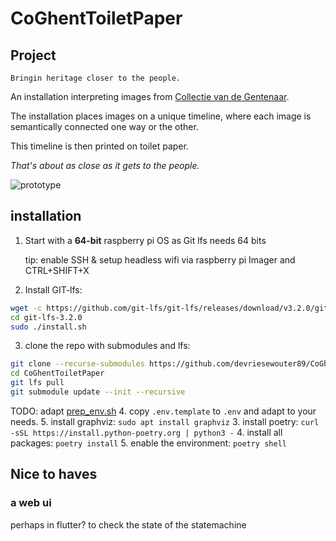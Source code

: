 # CoGhentToiletPaper

## Project

	Bringin heritage closer to the people.
An installation interpreting images from [Collectie van de Gentenaar](https://www.collectie.gent/).

The installation places images on a unique timeline, where each image is semantically connected one way or the other.

This timeline is then printed on toilet paper.

_That's about as close as it gets to the people._

![prototype](./docs/images/prototype.jpg)

## installation


1. Start with a **64-bit** raspberry pi OS as Git lfs needs 64 bits

	tip: enable SSH & setup headless wifi via raspberry pi Imager and CTRL+SHIFT+X

2. Install GIT-lfs:
```bash
wget -c https://github.com/git-lfs/git-lfs/releases/download/v3.2.0/git-lfs-linux-arm64-v3.2.0.tar.gz -O - | tar -xvzf -
cd git-lfs-3.2.0
sudo ./install.sh
```

3. clone the repo with submodules and lfs:
```bash
git clone --recurse-submodules https://github.com/devriesewouter89/CoGhentToiletPaper/
cd CoGhentToiletPaper
git lfs pull
git submodule update --init --recursive
```
TODO: adapt [prep_env.sh](./prep_env.sh)
4. copy `.env.template` to `.env` and adapt to your needs.
5. install graphviz: `sudo apt install graphviz`
3. install poetry: `curl -sSL https://install.python-poetry.org | python3 -`
4. install all packages: `poetry install`
5. enable the environment: `poetry shell`


[//]: # ()
[//]: # (**optional:** Want to run docker containers? install docker:)

[//]: # (```bash)

[//]: # (curl -fsSL https://get.docker.com -o get-docker.sh && sudo sh get-docker.sh)

[//]: # (sudo groupadd docker)

[//]: # (sudo usermod -aG docker ${USER})

[//]: # (sudo reboot)

[//]: # (```)

[//]: # ()
[//]: # ()
[//]: # ()
[//]: # ()
[//]: # (### image conversion)

[//]: # ()
[//]: # (multiple approaches:)

[//]: # (1. docker)

[//]: # (2. jupyter notebook)

[//]: # (3. directly via python scripts)

[//]: # ()
[//]: # ()
[//]: # (#### docker )

[//]: # ()
[//]: # (if CUDA cores available:)

[//]: # (```bash)

[//]: # (docker build -f Dockerfile.GPU -t imageconversion .)

[//]: # (```)

[//]: # ()
[//]: # (else )

[//]: # ()
[//]: # (```bash)

[//]: # (docker build -f Dockerfile.CPU -t imageconversion .)

[//]: # (```)

[//]: # ()
[//]: # (to run with the example folders: )

[//]: # (```bash)

[//]: # (docker run --name imgconv --mount type=bind,source="$&#40;pwd&#41;"/input,target=/coghent_input --mount type=bind,source="$&#40;pwd&#41;"/output/lineart,target=/workspace/coghent_vectors --mount type=bind,source="$&#40;pwd&#41;"/output/vectors,target=/workspace/coghent_lineart imageconversion)

[//]: # ()
[//]: # (```)

[//]: # ()
[//]: # (and then to start it:)

[//]: # (```bash)

[//]: # (docker start -a imgconv)

[//]: # (```)

## Nice to haves

### a web ui

perhaps in flutter? to check the state of the statemachine